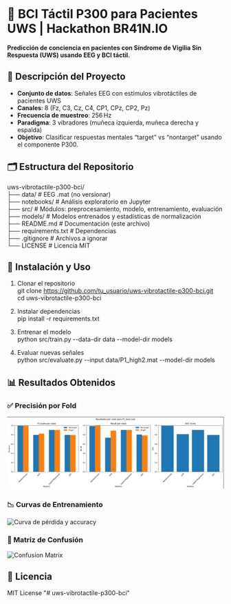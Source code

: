 # 🧠 BCI Táctil P300 para Pacientes UWS | Hackathon BR41N.IO

**Predicción de conciencia en pacientes con Síndrome de Vigilia Sin Respuesta (UWS) usando EEG y BCI táctil.**

## 📌 Descripción del Proyecto

- **Conjunto de datos**: Señales EEG con estímulos vibrotáctiles de pacientes UWS  
- **Canales**: 8 (Fz, C3, Cz, C4, CP1, CPz, CP2, Pz)  
- **Frecuencia de muestreo**: 256 Hz  
- **Paradigma**: 3 vibradores (muñeca izquierda, muñeca derecha y espalda)  
- **Objetivo**: Clasificar respuestas mentales “target” vs “nontarget” usando el componente P300.  

## 🗂 Estructura del Repositorio

uws-vibrotactile-p300-bci/  
├── data/              # EEG .mat (no versionar)  
├── notebooks/         # Análisis exploratorio en Jupyter  
├── src/               # Módulos: preprocesamiento, modelo, entrenamiento, evaluación  
├── models/            # Modelos entrenados y estadísticas de normalización  
├── README.md          # Documentación (este archivo)  
├── requirements.txt   # Dependencias  
├── .gitignore         # Archivos a ignorar  
└── LICENSE            # Licencia MIT  

## 🚀 Instalación y Uso

1. Clonar el repositorio  
   git clone https://github.com/tu_usuario/uws-vibrotactile-p300-bci.git  
   cd uws-vibrotactile-p300-bci  

2. Instalar dependencias  
   pip install -r requirements.txt  

3. Entrenar el modelo  
   python src/train.py --data-dir data --model-dir models  

4. Evaluar nuevas señales  
   python src/evaluate.py --input data/P1_high2.mat --model-dir models  

## 📊 Resultados Obtenidos

### ✅ Precisión por Fold

![Accuracies por fold](images/fold1_accuracy.png)

### 📉 Curvas de Entrenamiento

![Curva de pérdida y accuracy](images/curva_entrenamiento.png)

### 🧩 Matriz de Confusión

![Confusion Matrix](images/confusion_matrix_p1_high2.png)
## 📜 Licencia

MIT License
"# uws-vibrotactile-p300-bci" 
